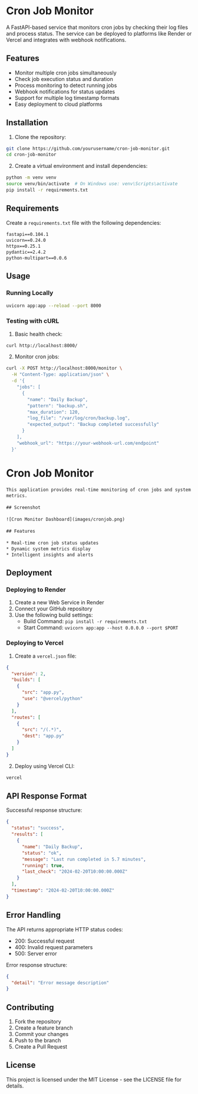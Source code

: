 # Cron Job Monitor

A FastAPI-based service that monitors cron jobs by checking their log files and process status. The service can be deployed to platforms like Render or Vercel and integrates with webhook notifications.

## Features

- Monitor multiple cron jobs simultaneously
- Check job execution status and duration
- Process monitoring to detect running jobs
- Webhook notifications for status updates
- Support for multiple log timestamp formats
- Easy deployment to cloud platforms

## Installation

1. Clone the repository:
```bash
git clone https://github.com/yourusername/cron-job-monitor.git
cd cron-job-monitor
```

2. Create a virtual environment and install dependencies:
```bash
python -m venv venv
source venv/bin/activate  # On Windows use: venv\Scripts\activate
pip install -r requirements.txt
```

## Requirements

Create a `requirements.txt` file with the following dependencies:

```
fastapi==0.104.1
uvicorn==0.24.0
httpx==0.25.1
pydantic==2.4.2
python-multipart==0.0.6
```

## Usage

### Running Locally

```bash
uvicorn app:app --reload --port 8000
```

### Testing with cURL

1. Basic health check:
```bash
curl http://localhost:8000/
```

2. Monitor cron jobs:
```bash
curl -X POST http://localhost:8000/monitor \
  -H "Content-Type: application/json" \
  -d '{
    "jobs": [
      {
        "name": "Daily Backup",
        "pattern": "backup.sh",
        "max_duration": 120,
        "log_file": "/var/log/cron/backup.log",
        "expected_output": "Backup completed successfully"
      }
    ],
    "webhook_url": "https://your-webhook-url.com/endpoint"
  }'
```
# Cron Job Monitor

    This application provides real-time monitoring of cron jobs and system metrics.

    ## Screenshot

    ![Cron Monitor Dashboard](images/cronjob.png)

    ## Features

    * Real-time cron job status updates
    * Dynamic system metrics display
    * Intelligent insights and alerts
## Deployment

### Deploying to Render

1. Create a new Web Service in Render
2. Connect your GitHub repository
3. Use the following build settings:
   - Build Command: `pip install -r requirements.txt`
   - Start Command: `uvicorn app:app --host 0.0.0.0 --port $PORT`

### Deploying to Vercel

1. Create a `vercel.json` file:
```json
{
  "version": 2,
  "builds": [
    {
      "src": "app.py",
      "use": "@vercel/python"
    }
  ],
  "routes": [
    {
      "src": "/(.*)",
      "dest": "app.py"
    }
  ]
}
```

2. Deploy using Vercel CLI:
```bash
vercel
```

## API Response Format

Successful response structure:
```json
{
  "status": "success",
  "results": [
    {
      "name": "Daily Backup",
      "status": "ok",
      "message": "Last run completed in 5.7 minutes",
      "running": true,
      "last_check": "2024-02-20T10:00:00.000Z"
    }
  ],
  "timestamp": "2024-02-20T10:00:00.000Z"
}
```

## Error Handling

The API returns appropriate HTTP status codes:
- 200: Successful request
- 400: Invalid request parameters
- 500: Server error

Error response structure:
```json
{
  "detail": "Error message description"
}
```

## Contributing

1. Fork the repository
2. Create a feature branch
3. Commit your changes
4. Push to the branch
5. Create a Pull Request

## License

This project is licensed under the MIT License - see the LICENSE file for details.